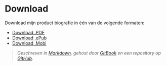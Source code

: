 # Download

Download mijn product biografie in één van de volgende formaten:

* [Download .PDF](https://www.gitbook.com/download/pdf/book/iancstewart/graduation-project-design-rationale)
* [Download .ePub](https://www.gitbook.com/download/epub/book/iancstewart/graduation-project-design-rationale)
* [Download .Mobi](https://www.gitbook.com/download/mobi/book/iancstewart/graduation-project-design-rationale)

> *Geschreven in [Markdown](https://daringfireball.net/projects/markdown/), gehost door [GitBook](https://www.gitbook.com/) en een repository op [GitHub](https://github.com/IanCStewart/graduation-product-biography).*

